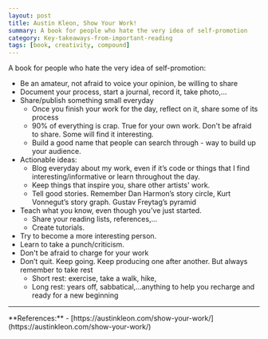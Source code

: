 ```yaml
---
layout: post
title: Austin Kleon, Show Your Work!
summary: A book for people who hate the very idea of self-promotion
category: Key-takeaways-from-important-reading
tags: [book, creativity, compound]
---
```


A book for people who hate the very idea of self-promotion:
- Be an amateur, not afraid to voice your opinion, be willing to share
- Document your process, start a journal, record it, take photo,...
- Share/publish something small everyday
  - Once you finish your work for the day, reflect on it, share some of its process
  - 90% of everything is crap. True for your own work. Don't be afraid to share. Some will find it interesting.
  - Build a good name that people can search through - way to build up your audience.
- Actionable ideas:
  - Blog everyday about my work, even if it’s code or things that I find interesting/informative or learn throughout the day.
  - Keep things that inspire you, share other artists' work.
  - Tell good stories. Remember Dan Harmon’s story circle, Kurt Vonnegut’s story graph. Gustav Freytag’s pyramid
- Teach what you know, even though you've just started.
  - Share your reading lists, references,...
  - Create tutorials.
- Try to become a more interesting person.
- Learn to take a punch/criticism.
- Don't be afraid to charge for your work
- Don’t quit. Keep going. Keep producing one after another. But always remember to take rest
  - Short rest: exercise, take a walk, hike, 
  - Long rest: years off, sabbatical,...anything to help you recharge and ready for a new beginning

<hr>
**References:**
- [https://austinkleon.com/show-your-work/](https://austinkleon.com/show-your-work/)
